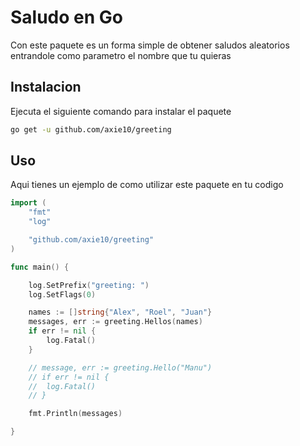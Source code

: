 # Saludo en Go

Con este paquete es un forma simple de obtener saludos aleatorios entrandole como parametro el nombre que tu quieras

## Instalacion
Ejecuta el siguiente comando para instalar el paquete
```bash
go get -u github.com/axie10/greeting
```

## Uso
Aqui tienes un ejemplo de como utilizar este paquete en tu codigo

```go
import (
	"fmt"
	"log"

	"github.com/axie10/greeting"
)

func main() {

	log.SetPrefix("greeting: ")
	log.SetFlags(0)

	names := []string{"Alex", "Roel", "Juan"}
	messages, err := greeting.Hellos(names)
	if err != nil {
		log.Fatal()
	}

	// message, err := greeting.Hello("Manu")
	// if err != nil {
	// 	log.Fatal()
	// }

	fmt.Println(messages)

}

```


